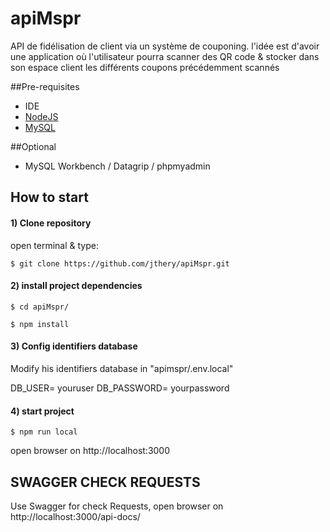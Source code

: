 # apiMspr
API de fidélisation de client via un système de couponing.
l'idée est d'avoir une application où l'utilisateur pourra scanner des QR code & stocker dans son espace client les différents coupons précédemment scannés


##Pre-requisites
- IDE
- [NodeJS](https://nodejs.org/en/download/)
- [MySQL](https://dev.mysql.com/downloads/installer/)

##Optional
- MySQL Workbench / Datagrip / phpmyadmin

## How to start


#### 1) Clone repository

open terminal & type:
```
$ git clone https://github.com/jthery/apiMspr.git
```

#### 2) install project dependencies
```
$ cd apiMspr/
```
```
$ npm install
```

#### 3) Config identifiers database

Modify his identifiers database in "apimspr/.env.local"

DB_USER= youruser
DB_PASSWORD= yourpassword


#### 4) start project
```
$ npm run local
```

open browser on http://localhost:3000

## SWAGGER CHECK REQUESTS
Use Swagger for check Requests, open browser on http://localhost:3000/api-docs/

